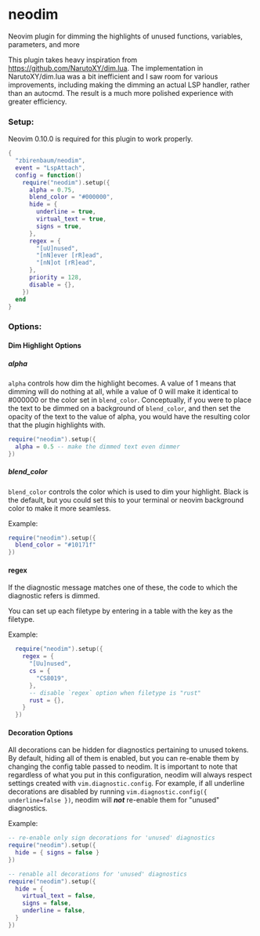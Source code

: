# neodim
Neovim plugin for dimming the highlights of unused functions, variables, parameters, and more

This plugin takes heavy inspiration from https://github.com/NarutoXY/dim.lua. The implementation in NarutoXY/dim.lua was a bit inefficient and I saw room for various improvements, including making the dimming an actual LSP handler, rather than an autocmd. The result is a much more polished experience with greater efficiency.

### Setup:

Neovim 0.10.0 is required for this plugin to work properly.

```lua
{
  "zbirenbaum/neodim",
  event = "LspAttach",
  config = function()
    require("neodim").setup({
      alpha = 0.75,
      blend_color = "#000000",
      hide = {
        underline = true,
        virtual_text = true,
        signs = true,
      },
      regex = {
        "[uU]nused",
        "[nN]ever [rR]ead",
        "[nN]ot [rR]ead",
      },
      priority = 128,
      disable = {},
    })
  end
}
```

### Options:

#### Dim Highlight Options

##### alpha

`alpha` controls how dim the highlight becomes. A value of 1 means that dimming will do nothing at all, while a value of 0 will make it identical to #000000 or the color set in `blend_color`. Conceptually, if you were to place the text to be dimmed on a background of `blend_color`, and then set the opacity of the text to the value of alpha, you would have the resulting color that the plugin highlights with.


```lua
require("neodim").setup({
  alpha = 0.5 -- make the dimmed text even dimmer
})
```

##### blend_color

`blend_color` controls the color which is used to dim your highlight. Black is the default, but you could set this to your terminal or neovim background color to make it more seamless.

Example:

```lua
require("neodim").setup({
  blend_color = "#10171f"
})
```

#### regex

If the diagnostic message matches one of these, the code to which the
diagnostic refers is dimmed.

You can set up each filetype by entering in a table with the key as the filetype.

Example:
```lua
  require("neodim").setup({
    regex = {
      "[Uu]nused",
      cs = {
        "CS8019",
      },
      -- disable `regex` option when filetype is "rust"
      rust = {},
    }
  })
```

#### Decoration Options
All decorations can be hidden for diagnostics pertaining to unused tokens. By default, hiding all of them is enabled, but you can re-enable them by changing the config table passed to neodim. It is important to note that regardless of what you put in this configuration, neodim will always respect settings created with `vim.diagnostic.config`. For example, if all underline decorations are disabled by running `vim.diagnostic.config({ underline=false })`, neodim will ***not*** re-enable them for "unused" diagnostics.

Example:

```lua
-- re-enable only sign decorations for 'unused' diagnostics
require("neodim").setup({
  hide = { signs = false }
})
```

```lua
-- renable all decorations for 'unused' diagnostics
require("neodim").setup({
  hide = {
    virtual_text = false,
    signs = false,
    underline = false,
  }
})
```

<!-- ### How to get live dim updates as you type -->
<!---->
<!-- The vim.diagnostic.config function provides hooks which allow you to affect the behavior of this plugin. Setting `update_in_insert` to true will cause the plugin to update as fast as your LSP can supply diagnostic info. I personally find it preferable to keep this value at false, but the option is there and I recommend trying both out to see which you prefer. -->
<!---->
<!-- Example: -->
<!-- ``` -->
<!-- vim.diagnostic.config({ -->
<!--   ... -->
<!--   update_in_insert = true, -- Set this to true for live dim updates as you type -->
<!--   ... -->
<!-- }) -->
<!-- ``` -->
